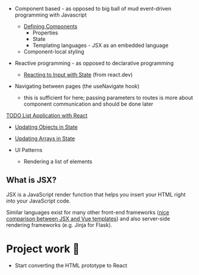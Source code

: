 
- Component based - as opposed to big ball of mud event-driven programming with Javascript
	- [Defining Components](https://react.dev/learn/your-first-component)
		- Properties
		- State 
		- Templating languages - JSX as an embedded language 
	- Component-local styling

- Reactive programming - as opposed to declarative programming
	- [Reacting to Input with State](https://react.dev/learn/reacting-to-input-with-state) (from react.dev)

- Navigating between pages (the useNavigate hook)
	- this is sufficient for here; passing parameters to routes is more about component communication and should be done later

[TODO List Application with React](https://developer.mozilla.org/en-US/docs/Learn/Tools_and_testing/Client-side_JavaScript_frameworks/React_components)


- [Updating Objects in State](https://react.dev/learn/updating-objects-in-state)
- [Updating Arrays in State](https://react.dev/learn/updating-arrays-in-state)

- UI Patterns
	- Rendering a list of elements 

## What is JSX?

JSX is a JavaScript render function that helps you insert your HTML right into your JavaScript code. 

Similar languages exist for many other front-end frameworks ([nice comparison between JSX and Vue templates](https://www.freecodecamp.org/news/reacts-jsx-vs-vue-s-templates-a-showdown-on-the-front-end-b00a70470409/)) and also server-side rendering frameworks (e.g. Jinja for Flask).




# Project work 👬
- Start converting the HTML prototype to React



